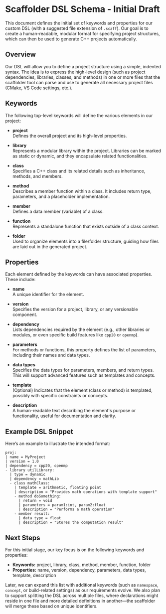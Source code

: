 # Scaffolder DSL Schema - Initial Draft

This document defines the initial set of keywords and properties for our custom DSL (with a suggested file extension of `.scaff`). Our goal is to create a human-readable, modular format for specifying project structures, which can then be used to generate C++ projects automatically.

## Overview

Our DSL will allow you to define a project structure using a simple, indented syntax. The idea is to express the high-level design (such as project dependencies, libraries, classes, and methods) in one or more files that the scaffolder tool can parse and use to generate all necessary project files (CMake, VS Code settings, etc.).

## Keywords

The following top-level keywords will define the various elements in our project:

- **project**  
  Defines the overall project and its high-level properties.

- **library**  
  Represents a modular library within the project. Libraries can be marked as static or dynamic, and they encapsulate related functionalities.

- **class**  
  Specifies a C++ class and its related details such as inheritance, methods, and members.

- **method**  
  Describes a member function within a class. It includes return type, parameters, and a placeholder implementation.

- **member**  
  Defines a data member (variable) of a class.

- **function**  
  Represents a standalone function that exists outside of a class context.

- **folder**  
  Used to organize elements into a file/folder structure, guiding how files are laid out in the generated project.

## Properties

Each element defined by the keywords can have associated properties. These include:

- **name**  
  A unique identifier for the element.

- **version**  
  Specifies the version for a project, library, or any versionable component.

- **dependency**  
  Lists dependencies required by the element (e.g., other libraries or modules, or even specific build features like `cpp20` or `openmp`).

- **parameters**  
  For methods or functions, this property defines the list of parameters, including their names and data types.

- **data types**  
  Specifies the data types for parameters, members, and return types. This will support advanced features such as templates and concepts.

- **template**  
  (Optional) Indicates that the element (class or method) is templated, possibly with specific constraints or concepts.

- **description**  
  A human-readable text describing the element's purpose or functionality, useful for documentation and clarity.

## Example DSL Snippet

Here’s an example to illustrate the intended format:

```
proj:
| name = MyProject
| version = 1.0
| dependency = cpp20, openmp
- library utilLibrary:
  | type = dynamic
  | dependency = mathLib
  - class mathClass:
    | template = arithmetic, floating point
    | description = "Provides math operations with template support"
    - method doSomething:
      | return = void
      | parameters = param1:int, param2:float
      | description = "Performs a math operation"
    - member result:
      | data type = float
      | description = "Stores the computation result"
```

## Next Steps

For this initial stage, our key focus is on the following keywords and properties:

- **Keywords:** project, library, class, method, member, function, folder  
- **Properties:** name, version, dependency, parameters, data types, template, description

Later, we can expand this list with additional keywords (such as `namespace`, `concept`, or build-related settings) as our requirements evolve. We also plan to support splitting the DSL across multiple files, where declarations might reside in one file and more detailed definitions in another—the scaffolder will merge these based on unique identifiers.